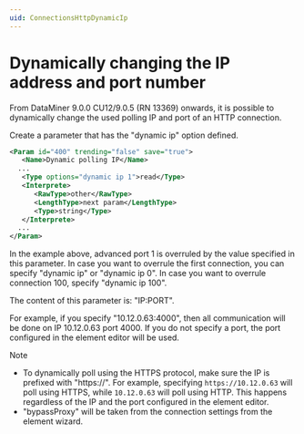 ```yaml
---
uid: ConnectionsHttpDynamicIp
---
```


# Dynamically changing the IP address and port number

From DataMiner 9.0.0 CU12/9.0.5 (RN 13369) onwards, it is possible to dynamically change the used polling IP and port of an HTTP connection.

Create a parameter that has the "dynamic ip" option defined.

```xml
<Param id="400" trending="false" save="true">
   <Name>Dynamic polling IP</Name>
  ...
   <Type options="dynamic ip 1">read</Type>
   <Interprete>
      <RawType>other</RawType>
      <LengthType>next param</LengthType>
      <Type>string</Type>
   </Interprete>
  ...
</Param>
```

In the example above, advanced port 1 is overruled by the value specified in this parameter. In case you want to overrule the first connection, you can specify "dynamic ip" or "dynamic ip 0". In case you want to overrule connection 100, specify "dynamic ip 100".

The content of this parameter is: "IP:PORT".

For example, if you specify "10.12.0.63:4000", then all communication will be done on IP 10.12.0.63 port 4000. If you do not specify a port, the port configured in the element editor will be used.

> [!NOTE]
>
> - To dynamically poll using the HTTPS protocol, make sure the IP is prefixed with "https://". For example, specifying `https://10.12.0.63` will poll using HTTPS, while `10.12.0.63` will poll using HTTP. This happens regardless of the IP and the port configured in the element editor.
> - "bypassProxy" will be taken from the connection settings from the element wizard.
